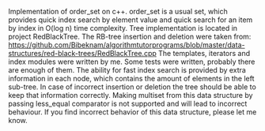 Implementation of order_set on c++. order_set is a usual set, which provides quick index search by element value and quick search for an item by index in O(log n) time complexity.
Tree implementation is located in project RedBlackTree.
The RB-tree insertion and deletion were taken from:
https://github.com/Bibeknam/algorithmtutorprograms/blob/master/data-structures/red-black-trees/RedBlackTree.cpp
The templates, iterators and index modules were written by me.
Some tests were written, probably there are enough of them.
The ability for fast index search is provided by extra information in each node, which contains the amount of elements in the left sub-tree. In case of incorrect insertion or deletion the tree should be able to keep that information correctly.
Making multiset from this data structure by passing less_equal comparator is not supported and will lead to incorrect behaviour.
If you find incorrect behavior of this data structure, please let me know.
